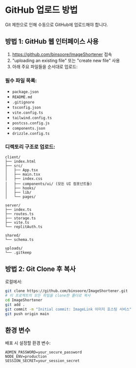 # GitHub 업로드 방법

Git 제한으로 인해 수동으로 GitHub에 업로드해야 합니다.

## 방법 1: GitHub 웹 인터페이스 사용

1. https://github.com/binsoore/ImageShortener 접속
2. "uploading an existing file" 또는 "create new file" 사용
3. 아래 주요 파일들을 순서대로 업로드:

### 필수 파일 목록:
- `package.json`
- `README.md`
- `.gitignore`
- `tsconfig.json`
- `vite.config.ts`
- `tailwind.config.ts`
- `postcss.config.js`
- `components.json`
- `drizzle.config.ts`

### 디렉토리 구조로 업로드:
```
client/
├── index.html
├── src/
│   ├── App.tsx
│   ├── main.tsx
│   ├── index.css
│   ├── components/ui/ (모든 UI 컴포넌트들)
│   ├── hooks/
│   ├── lib/
│   └── pages/

server/
├── index.ts
├── routes.ts
├── storage.ts
├── vite.ts
└── replitAuth.ts

shared/
└── schema.ts

uploads/
└── .gitkeep
```

## 방법 2: Git Clone 후 복사

로컬에서:
```bash
git clone https://github.com/binsoore/ImageShortener.git
# 이 프로젝트의 모든 파일을 clone한 폴더로 복사
cd ImageShortener
git add .
git commit -m "Initial commit: ImageLink 이미지 호스팅 서비스"
git push origin main
```

## 환경 변수

배포 시 설정할 환경 변수:
```
ADMIN_PASSWORD=your_secure_password
NODE_ENV=production
SESSION_SECRET=your_session_secret
```